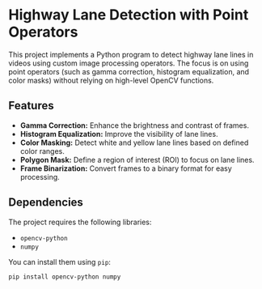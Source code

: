 # Highway Lane Detection with Point Operators

This project implements a Python program to detect highway lane lines in videos using custom image processing operators. The focus is on using point operators (such as gamma correction, histogram equalization, and color masks) without relying on high-level OpenCV functions.

## Features
- **Gamma Correction:** Enhance the brightness and contrast of frames.
- **Histogram Equalization:** Improve the visibility of lane lines.
- **Color Masking:** Detect white and yellow lane lines based on defined color ranges.
- **Polygon Mask:** Define a region of interest (ROI) to focus on lane lines.
- **Frame Binarization:** Convert frames to a binary format for easy processing.

## Dependencies
The project requires the following libraries:
- `opencv-python`
- `numpy`

You can install them using `pip`:
```bash
pip install opencv-python numpy

